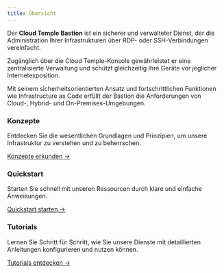 ```yaml
---
title: Übersicht
---
```


Der **Cloud Temple Bastion** ist ein sicherer und verwalteter Dienst, der die Administration Ihrer Infrastrukturen über RDP- oder SSH-Verbindungen vereinfacht.

Zugänglich über die Cloud Temple-Konsole gewährleistet er eine zentralisierte Verwaltung und schützt gleichzeitig Ihre Geräte vor jeglicher Internetexposition.

Mit seinem sicherheitsorientierten Ansatz und fortschrittlichen Funktionen wie Infrastructure as Code erfüllt der Bastion die Anforderungen von Cloud-, Hybrid- und On-Premises-Umgebungen.

<div class="card-grid">
  <div class="card">
    <h3>Konzepte</h3>
    <p>Entdecken Sie die wesentlichen Grundlagen und Prinzipien, um unsere Infrastruktur zu verstehen und zu beherrschen.</p>
    <a href="console/iam/concepts" class="card-link">Konzepte erkunden &rarr;</a>
  </div>
  <div class="card">
    <h3>Quickstart</h3>
    <p>Starten Sie schnell mit unseren Ressourcen durch klare und einfache Anweisungen.</p>
    <a href="console/iam/quickstart" class="card-link">Quickstart starten &rarr;</a>
  </div>
    <div class="card">
    <h3>Tutorials</h3>
    <p>Lernen Sie Schritt für Schritt, wie Sie unsere Dienste mit detaillierten Anleitungen konfigurieren und nutzen können.</p>
    <a href="console/iam/tutorials/sso_aad.md" class="card-link">Tutorials entdecken &rarr;</a>
  </div>
</div>
